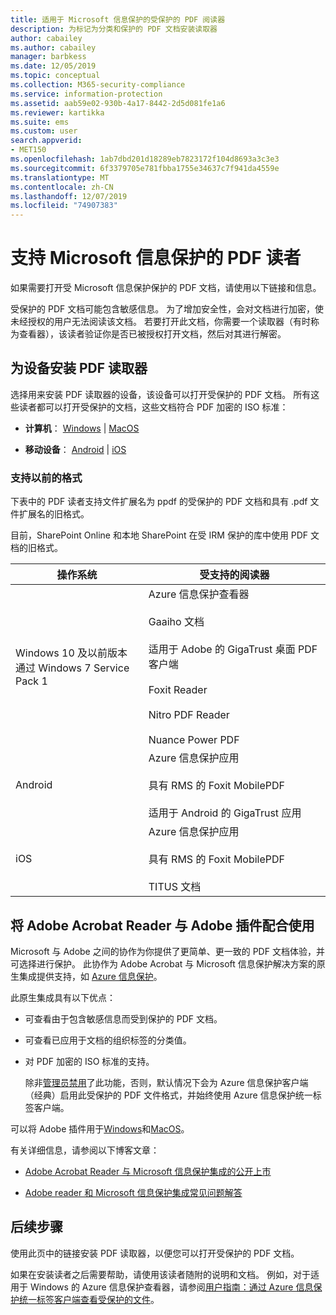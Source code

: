 ```yaml
---
title: 适用于 Microsoft 信息保护的受保护的 PDF 阅读器
description: 为标记为分类和保护的 PDF 文档安装读取器
author: cabailey
ms.author: cabailey
manager: barbkess
ms.date: 12/05/2019
ms.topic: conceptual
ms.collection: M365-security-compliance
ms.service: information-protection
ms.assetid: aab59e02-930b-4a17-8442-2d5d081fe1a6
ms.reviewer: kartikka
ms.suite: ems
ms.custom: user
search.appverid:
- MET150
ms.openlocfilehash: 1ab7dbd201d18289eb7823172f104d8693a3c3e3
ms.sourcegitcommit: 6f3379705e781fbba1755e34637c7f941da4559e
ms.translationtype: MT
ms.contentlocale: zh-CN
ms.lasthandoff: 12/07/2019
ms.locfileid: "74907383"
---
```

# <a name="pdf-readers-that-support-microsoft-information-protection"></a>支持 Microsoft 信息保护的 PDF 读者

如果需要打开受 Microsoft 信息保护保护的 PDF 文档，请使用以下链接和信息。

受保护的 PDF 文档可能包含敏感信息。 为了增加安全性，会对文档进行加密，使未经授权的用户无法阅读该文档。 若要打开此文档，你需要一个读取器（有时称为查看器），该读者验证你是否已被授权打开文档，然后对其进行解密。

## <a name="install-pdf-readers-for-your-device"></a>为设备安装 PDF 读取器

选择用来安装 PDF 读取器的设备，该设备可以打开受保护的 PDF 文档。 所有这些读者都可以打开受保护的文档，这些文档符合 PDF 加密的 ISO 标准：

- **计算机**： [Windows](protected-pdf-readers-windows.md) | [MacOS](protected-pdf-readers-mac.md)

- **移动设备**： [Android](protected-pdf-readers-android.md) | [iOS](protected-pdf-readers-ios.md)

### <a name="support-for-previous-formats"></a>支持以前的格式

下表中的 PDF 读者支持文件扩展名为 ppdf 的受保护的 PDF 文档和具有 .pdf 文件扩展名的旧格式。 

目前，SharePoint Online 和本地 SharePoint 在受 IRM 保护的库中使用 PDF 文档的旧格式。


|操作系统|受支持的阅读器|
|----------------|-----------------------------------|
|Windows 10 及以前版本<br />通过 Windows 7 Service Pack 1|Azure 信息保护查看器<br /><br />Gaaiho 文档<br /><br />适用于 Adobe 的 GigaTrust 桌面 PDF 客户端<br /><br />Foxit Reader<br /><br />Nitro PDF Reader<br /><br /> Nuance Power PDF|
|Android|Azure 信息保护应用<br /><br />具有 RMS 的 Foxit MobilePDF<br /><br />适用于 Android 的 GigaTrust 应用|
|iOS|Azure 信息保护应用<br /><br />具有 RMS 的 Foxit MobilePDF<br /><br />TITUS 文档|

## <a name="using-adobe-acrobat-reader-with-the-adobe-plug-in"></a>将 Adobe Acrobat Reader 与 Adobe 插件配合使用

Microsoft 与 Adobe 之间的协作为你提供了更简单、更一致的 PDF 文档体验，并可选择进行保护。 此协作为 Adobe Acrobat 与 Microsoft 信息保护解决方案的原生集成提供支持，如 [Azure 信息保护](../what-is-information-protection.md)。 

此原生集成具有以下优点：

- 可查看由于包含敏感信息而受到保护的 PDF 文档。

- 可查看已应用于文档的组织标签的分类值。

- 对 PDF 加密的 ISO 标准的支持。
    
    除非[管理员禁用](client-admin-guide-customizations.md#dont-protect-pdf-files-by-using-the-iso-standard-for-pdf-encryption)了此功能，否则，默认情况下会为 Azure 信息保护客户端（经典）启用此受保护的 PDF 文件格式，并始终使用 Azure 信息保护统一标签客户端。

可以将 Adobe 插件用于[Windows](protected-pdf-readers-windows.md)和[MacOS](protected-pdf-readers-mac.md)。

有关详细信息，请参阅以下博客文章： 

- [Adobe Acrobat Reader 与 Microsoft 信息保护集成的公开上市](https://techcommunity.microsoft.com/t5/Azure-Information-Protection/General-Availability-of-Adobe-Acrobat-Reader-Integration-with/ba-p/298396)

- [Adobe reader 和 Microsoft 信息保护集成常见问题解答](https://techcommunity.microsoft.com/t5/Microsoft-Information-Protection/Adobe-reader-and-Microsoft-Information-Protection-integration/ba-p/482219)

## <a name="next-steps"></a>后续步骤

使用此页中的链接安装 PDF 读取器，以便您可以打开受保护的 PDF 文档。

如果在安装读者之后需要帮助，请使用该读者随附的说明和文档。 例如，对于适用于 Windows 的 Azure 信息保护查看器，请参阅[用户指南：通过 Azure 信息保护统一标签客户端查看受保护的文件](clientv2-view-use-files.md)。
